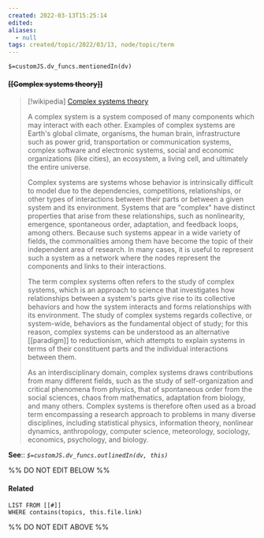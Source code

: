 ```yaml
---
created: 2022-03-13T15:25:14 
edited: 
aliases:
  - null
tags: created/topic/2022/03/13, node/topic/term
---
```

`$=customJS.dv_funcs.mentionedIn(dv)`

#### <s class="topic-title">[[Complex systems theory]]</s>

> [!wikipedia] [Complex systems theory](https://en.wikipedia.org/wiki/Complex%20system)
> 
> A complex system is a system composed of many components which may interact with each other. Examples of complex systems are Earth's global climate, organisms, the human brain, infrastructure such as power grid, transportation or communication systems, complex software and electronic systems, social and economic organizations (like cities), an ecosystem, a living cell, and ultimately the entire universe.
> 
> Complex systems are systems whose behavior is intrinsically difficult to model due to the dependencies, competitions, relationships, or other types of interactions between their parts or between a given system and its environment. Systems that are "complex" have distinct properties that arise from these relationships, such as nonlinearity, emergence, spontaneous order, adaptation, and feedback loops, among others. Because such systems appear in a wide variety of fields, the commonalities among them have become the topic of their independent area of research. In many cases, it is useful to represent such a system as a network where the nodes represent the components and links to their interactions.
> 
> The term complex systems often refers to the study of complex systems, which is an approach to science that investigates how relationships between a system's parts give rise to its collective behaviors and how the system interacts and forms relationships with its environment. The study of complex systems regards collective, or system-wide, behaviors as the fundamental object of study; for this reason, complex systems can be understood as an alternative [[paradigm]] to reductionism, which attempts to explain systems in terms of their constituent parts and the individual interactions between them.
> 
> As an interdisciplinary domain, complex systems draws contributions from many different fields, such as the study of self-organization and critical phenomena from physics, that of spontaneous order from the social sciences, chaos from mathematics, adaptation from biology, and many others. Complex systems is therefore often used as a broad term encompassing a research approach to problems in many diverse disciplines, including statistical physics, information theory, nonlinear dynamics, anthropology, computer science, meteorology, sociology, economics, psychology, and biology.
>


**See**::
*`$=customJS.dv_funcs.outlinedIn(dv, this)`*

%% DO NOT EDIT BELOW %%

#### Related 

```dataview
LIST FROM [[#]]
WHERE contains(topics, this.file.link)
```
%% DO NOT EDIT ABOVE %%
